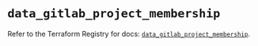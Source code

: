# `data_gitlab_project_membership`

Refer to the Terraform Registry for docs: [`data_gitlab_project_membership`](https://registry.terraform.io/providers/gitlabhq/gitlab/18.5.0/docs/data-sources/project_membership).

